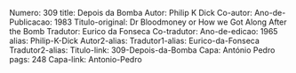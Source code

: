 Numero: 309
title: Depois da Bomba
Autor: Philip K Dick
Co-autor: 
Ano-de-Publicacao: 1983
Titulo-original: Dr Bloodmoney or How we Got Along After the Bomb
Tradutor: Eurico da Fonseca
Co-tradutor: 
Ano-de-edicao: 1965
alias: Philip-K-Dick
Autor2-alias: 
Tradutor1-alias: Eurico-da-Fonseca
Tradutor2-alias: 
Titulo-link: 309-Depois-da-Bomba
Capa: António Pedro
pags: 248
Capa-link: Antonio-Pedro